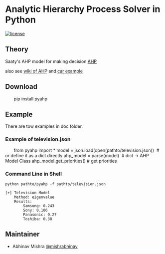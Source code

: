 # Analytic Hierarchy Process Solver in Python
[![license](https://img.shields.io/github/license/mashape/apistatus.svg)]()

## Theory
Saaty's AHP model for making decision
[AHP](https://ac.els-cdn.com/0270025587904738/1-s2.0-0270025587904738-main.pdf?_tid=dd2ff8f7-5309-49f1-86de-ba06bfb64173&acdnat=1522246227_0c33ef0d5df5ca8cd4b16ecf64633234)

also see [wiki of AHP](https://en.wikipedia.org/wiki/Analytic_hierarchy_process) and
[car example](https://en.wikipedia.org/wiki/Analytic_hierarchy_process_–_car_example)

## Download

        pip install pyahp


## Example

There are tow examples in doc folder.

### Example of television.json


        from pyahp import *
	model = json.load(open(pathto/television.json))  # or define it as a dict directly
	ahp_model = parse(model)   # dict -> AHP Model Class
	ahp_model.get_priorities() # get priorities


### Command Line in Shell

	python pathto/pyahp -f pathto/television.json

	[+] Television Model
		Method: eigenvalue
		Results:
			Samsung: 0.243
			Sony: 0.106
			Panasonic: 0.27
			Toshiba: 0.38

## Maintainer
- Abhinav Mishra [@mishrabhinav](https://github.com/mishrabhinav)
